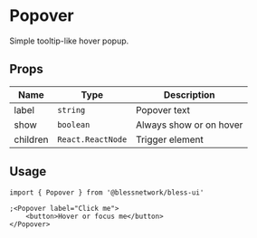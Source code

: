 # Popover

Simple tooltip-like hover popup.

## Props

| Name     | Type              | Description             |
| -------- | ----------------- | ----------------------- |
| label    | `string`          | Popover text            |
| show     | `boolean`         | Always show or on hover |
| children | `React.ReactNode` | Trigger element         |

## Usage

```tsx
import { Popover } from '@blessnetwork/bless-ui'

;<Popover label="Click me">
	<button>Hover or focus me</button>
</Popover>
```
